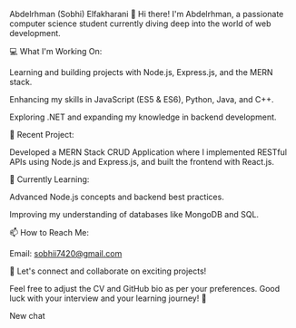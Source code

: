 Abdelrhman (Sobhi) Elfakharani
👋 Hi there! I'm Abdelrhman, a passionate computer science student currently diving deep into the world of web development.

💻 What I'm Working On:

Learning and building projects with Node.js, Express.js, and the MERN stack.

Enhancing my skills in JavaScript (ES5 & ES6), Python, Java, and C++.

Exploring .NET and expanding my knowledge in backend development.

🚀 Recent Project:

Developed a MERN Stack CRUD Application where I implemented RESTful APIs using Node.js and Express.js, and built the frontend with React.js.

🌱 Currently Learning:

Advanced Node.js concepts and backend best practices.

Improving my understanding of databases like MongoDB and SQL.

📫 How to Reach Me:

Email: sobhii7420@gmail.com


🔗 Let's connect and collaborate on exciting projects!

Feel free to adjust the CV and GitHub bio as per your preferences. Good luck with your interview and your learning journey! 🚀

New chat
